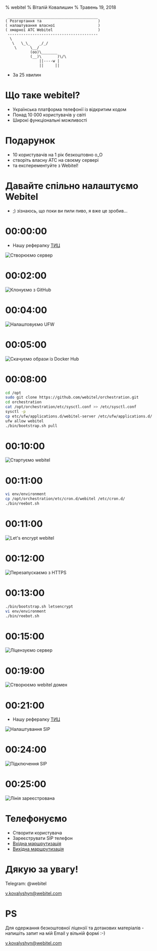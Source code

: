 % webitel
% Віталій Ковалишин
% Травень 19, 2018


~~~~~~~~~~~~~~~~~~~~~~~~~~~~~~~~~~~~~~~~~~ {.textinfo}
 ________________________________________
( Розгортання та                         )
( налаштування власної                   )
( хмарної АТС Webitel                    )
 ----------------------------------------
  \
   \   \_\_    _/_/
    \      \__/
           (oo)\_______
           (__)\       )\/\
               ||----w |
               ||     ||
~~~~~~~~~~~~~~~~~~~~~~~~~~~~~~~~~~~~~~~~~~~~

- За 25 хвилин

# Що таке webitel?
- Українська платформа телефонії із відкритим кодом
- Понад 10 000 користувачів у світі
- Широкі функціональні можливості

# Подарунок 

- 10 користувачів на 1 рік безкоштовно o_O
- cтворіть власну АТС на своєму сервері 
- та експерементуйте з Webitel!

# Давайте спільно налаштуємо Webitel

- ;) зізнаюсь, що поки ви пили пиво, я вже це зробив...

# 00:00:00 
 - Нашу рефералку [ТИЦ](https://m.do.co/c/e56e7c26e8f3)

![Створюємо сервер](res/do-create.gif)

# 00:02:00 

![Клонуємо з GitHub](res/git-clone.gif)

# 00:04:00 

![Налаштовуємо UFW](res/ufw.gif)

# 00:05:00

![Скачуємо образи із Docker Hub](res/images.gif)

# 00:08:00

~~~~~~~~~~~~~~~~~~~~~~~~~~~~~~~~~~~~~~~~~~ {.bash .numberLines}
cd /opt
sudo git clone https://github.com/webitel/orchestration.git
cd orchestration
cat /opt/orchestration/etc/sysctl.conf >> /etc/sysctl.conf
sysctl -p
cp etc/ufw/applications.d/webitel-server /etc/ufw/applications.d/
ufw allow webitel
./bin/bootstrap.sh pull
~~~~~~~~~~~~~~~~~~~~~~~~~~~~~~~~~~~~~~~~~~~~

# 00:10:00 

![Стартуємо webitel](res/up.gif)

# 00:11:00

~~~~~~~~~~~~~~~~~~~~~~~~~~~~~~~~~~~~~~~~~~ {.bash .numberLines}
vi env/environment
cp /opt/orchestration/etc/cron.d/webitel /etc/cron.d/
./bin/reebot.sh
~~~~~~~~~~~~~~~~~~~~~~~~~~~~~~~~~~~~~~~~~~~~

# 00:11:00 

![Let's encrypt webitel](res/letsencrypt.gif)

# 00:12:00 

![Перезапускаємо з HTTPS](res/reboot.gif)

# 00:13:00

~~~~~~~~~~~~~~~~~~~~~~~~~~~~~~~~~~~~~~~~~~ {.bash .numberLines}
./bin/bootstrap.sh letsencrypt
vi env/environment
./bin/reebot.sh
~~~~~~~~~~~~~~~~~~~~~~~~~~~~~~~~~~~~~~~~~~~~

# 00:15:00 

![Ліцензуємо сервер](res/lic.gif)

# 00:19:00 

![Створюємо webitel домен](res/domain.png)

# 00:21:00 
 - Нашу рефералку [ТИЦ](https://zadarma.com/?ref=0c6f2237dab98e500eeb8fb8a1d63d80)

![Налаштування SIP](res/zadarma.png)

# 00:24:00 

![Підключення SIP](res/gw.png)

# 00:25:00 

![Лінія зареєстрована](res/gw-up.png)

# Телефонуємо

- Створити користувача
- Зареєструвати SIP телефон
- [Вхідна маршрутизація](json/in.json)
- [Вихідна маршрутизація](json/out.json)

# Дякую за увагу!

Telegram: @webitel

v.kovalyshyn@webitel.com

# PS

Для одержання безкоштовної ліцензії та дотакових матеріалів - напишіть запит на мій Email у вільній формі :-)

v.kovalyshyn@webitel.com
